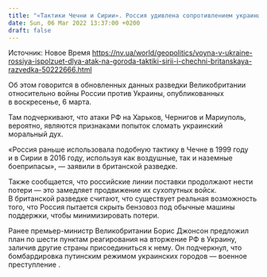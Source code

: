 ```yaml
---
title: "«Тактики Чечни и Сирии». Россия удивлена сопротивлением украинцев, поэтому отвечает атаками на города — разведка Британии"
date: Sun, 06 Mar 2022 13:37:00 +0200
draft: false
---
```

Источник: Новое Время https://nv.ua/world/geopolitics/voyna-v-ukraine-rossiya-ispolzuet-dlya-atak-na-goroda-taktiki-sirii-i-chechni-britanskaya-razvedka-50222666.html


Об этом говорится в обновленных данных разведки Великобритании относительно войны России против Украины, опубликованных в воскресенье, 6 марта.

Там подчеркивают, что атаки РФ на Харьков, Чернигов и Мариуполь, вероятно, являются признаками попыток сломать украинский моральный дух.

«Россия раньше использовала подобную тактику в Чечне в 1999 году и в Сирии в 2016 году, используя как воздушные, так и наземные боеприпасы», — заявили в британской разведке.

Также сообщается, что российские линии поставки продолжают нести потери — это замедляет продвижение их сухопутных войск. В британской разведке считают, что существует реальная возможность того, что Россия пытается скрыть бензовоз под обычные машины поддержки, чтобы минимизировать потери.

Ранее премьер-министр Великобритании Борис Джонсон предложил план по шести пунктам реагирования на вторжение РФ в Украину, заличив другие страны присоединиться к нему. Он подчеркнул, что бомбардировка путинским режимом украинских городов — военное преступление .
